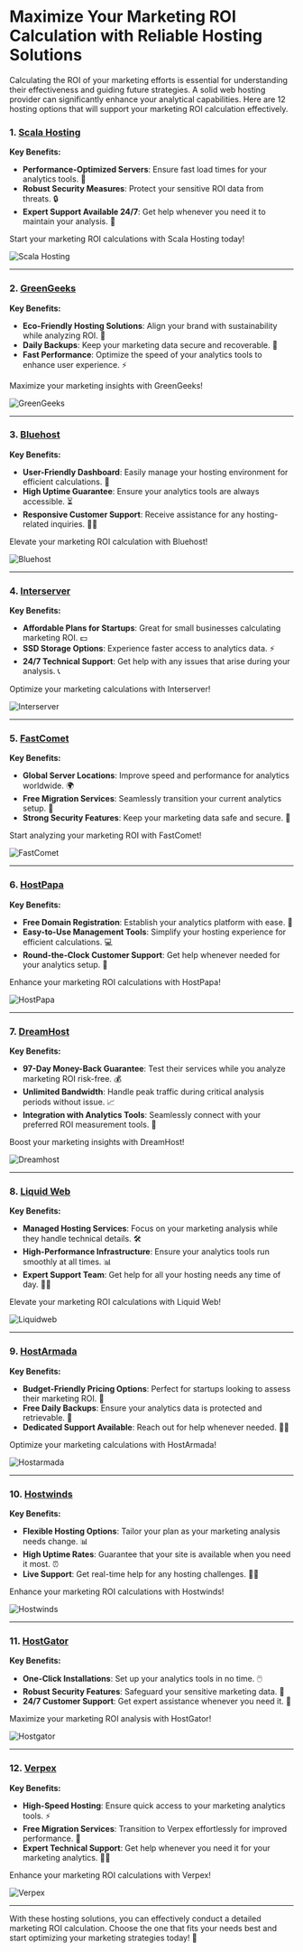 # Maximize Your Marketing ROI Calculation with Reliable Hosting Solutions

Calculating the ROI of your marketing efforts is essential for understanding their effectiveness and guiding future strategies. A solid web hosting provider can significantly enhance your analytical capabilities. Here are 12 hosting options that will support your marketing ROI calculation effectively.

### 1. [Scala Hosting](https://snipitx.com/scala-jy)
**Key Benefits:**
- **Performance-Optimized Servers**: Ensure fast load times for your analytics tools. 🚀
- **Robust Security Measures**: Protect your sensitive ROI data from threats. 🔒
- **Expert Support Available 24/7**: Get help whenever you need it to maintain your analysis. 💬

Start your marketing ROI calculations with Scala Hosting today!

![Scala Hosting](https://i.imgur.com/uJ5JIK3.png "Scala Web Hosting")

---

### 2. [GreenGeeks](https://snipitx.com/greengeeks-jy)
**Key Benefits:**
- **Eco-Friendly Hosting Solutions**: Align your brand with sustainability while analyzing ROI. 🌱
- **Daily Backups**: Keep your marketing data secure and recoverable. 📂
- **Fast Performance**: Optimize the speed of your analytics tools to enhance user experience. ⚡

Maximize your marketing insights with GreenGeeks!

![GreenGeeks](https://i.imgur.com/eEwuntu.jpg "GreenGeeks Hosting")

---

### 3. [Bluehost](https://snipitx.com/bluehost-jy)
**Key Benefits:**
- **User-Friendly Dashboard**: Easily manage your hosting environment for efficient calculations. 🔧
- **High Uptime Guarantee**: Ensure your analytics tools are always accessible. ⏳
- **Responsive Customer Support**: Receive assistance for any hosting-related inquiries. 👩‍💻

Elevate your marketing ROI calculation with Bluehost!

![Bluehost](https://i.imgur.com/PasFF9E.jpeg "Bluehost Hosting")

---

### 4. [Interserver](https://snipitx.com/interserver-jy)
**Key Benefits:**
- **Affordable Plans for Startups**: Great for small businesses calculating marketing ROI. 💵
- **SSD Storage Options**: Experience faster access to analytics data. ⚡
- **24/7 Technical Support**: Get help with any issues that arise during your analysis. 📞

Optimize your marketing calculations with Interserver!

![Interserver](https://i.imgur.com/OM5dOEW.jpeg "Interserver Hosting")

---

### 5. [FastComet](https://snipitx.com/fastcomet-jy)
**Key Benefits:**
- **Global Server Locations**: Improve speed and performance for analytics worldwide. 🌍
- **Free Migration Services**: Seamlessly transition your current analytics setup. 🔄
- **Strong Security Features**: Keep your marketing data safe and secure. 🔐

Start analyzing your marketing ROI with FastComet!

![FastComet](https://i.imgur.com/7qgXuWp.png "FastComet Hosting")

---

### 6. [HostPapa](https://snipitx.com/hostpapa-jy)
**Key Benefits:**
- **Free Domain Registration**: Establish your analytics platform with ease. 🌟
- **Easy-to-Use Management Tools**: Simplify your hosting experience for efficient calculations. 💻
- **Round-the-Clock Customer Support**: Get help whenever needed for your analytics setup. 🙌

Enhance your marketing ROI calculations with HostPapa!

![HostPapa](https://i.imgur.com/ouDTkvl.jpeg "HostPapa Hosting")

---

### 7. [DreamHost](https://snipitx.com/dreamhost-jy)
**Key Benefits:**
- **97-Day Money-Back Guarantee**: Test their services while you analyze marketing ROI risk-free. 💰
- **Unlimited Bandwidth**: Handle peak traffic during critical analysis periods without issue. 📈
- **Integration with Analytics Tools**: Seamlessly connect with your preferred ROI measurement tools. 🔗

Boost your marketing insights with DreamHost!

![Dreamhost](https://i.imgur.com/rXIg8ip.jpeg "Dreamhost Hosting")

---

### 8. [Liquid Web](https://snipitx.com/liquidweb-jy)
**Key Benefits:**
- **Managed Hosting Services**: Focus on your marketing analysis while they handle technical details. 🛠️
- **High-Performance Infrastructure**: Ensure your analytics tools run smoothly at all times. 📊
- **Expert Support Team**: Get help for all your hosting needs any time of day. 👩‍💻

Elevate your marketing ROI calculations with Liquid Web!

![Liquidweb](https://i.imgur.com/4IvT9SC.jpeg "Liquidweb Hosting")

---

### 9. [HostArmada](https://snipitx.com/hostarmada-jy)
**Key Benefits:**
- **Budget-Friendly Pricing Options**: Perfect for startups looking to assess their marketing ROI. 💸
- **Free Daily Backups**: Ensure your analytics data is protected and retrievable. 🔄
- **Dedicated Support Available**: Reach out for help whenever needed. 🙋‍♂️

Optimize your marketing calculations with HostArmada!

![Hostarmada](https://i.imgur.com/KFbdf3o.jpeg "Hostarmada Hosting")

---

### 10. [Hostwinds](https://snipitx.com/hostwinds-jy)
**Key Benefits:**
- **Flexible Hosting Options**: Tailor your plan as your marketing analysis needs change. 📊
- **High Uptime Rates**: Guarantee that your site is available when you need it most. ⏰
- **Live Support**: Get real-time help for any hosting challenges. 👨‍💻

Enhance your marketing ROI calculations with Hostwinds!

![Hostwinds](https://i.imgur.com/53aSNXx.jpeg "Hostwinds Hosting")

---

### 11. [HostGator](https://snipitx.com/hostgator-jy)
**Key Benefits:**
- **One-Click Installations**: Set up your analytics tools in no time. 🖱️
- **Robust Security Features**: Safeguard your sensitive marketing data. 🔐
- **24/7 Customer Support**: Get expert assistance whenever you need it. 💬

Maximize your marketing ROI analysis with HostGator!

![Hostgator](https://i.imgur.com/BcVkH57.jpeg "Hostgator Hosting")

---

### 12. [Verpex](https://snipitx.com/verpex-jy)
**Key Benefits:**
- **High-Speed Hosting**: Ensure quick access to your marketing analytics tools. ⚡
- **Free Migration Services**: Transition to Verpex effortlessly for improved performance. 🔄
- **Expert Technical Support**: Get help whenever you need it for your marketing analytics. 👩‍💻

Enhance your marketing ROI calculations with Verpex!

![Verpex](https://i.imgur.com/6x5LhiS.jpeg "Verpex Hosting")

---

With these hosting solutions, you can effectively conduct a detailed marketing ROI calculation. Choose the one that fits your needs best and start optimizing your marketing strategies today! 🌟
